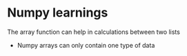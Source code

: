 # Numpy learnings

The array function can help in calculations between two lists
* Numpy arrays can only contain one type of data
